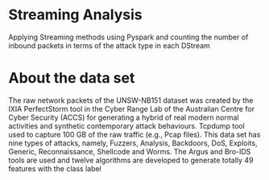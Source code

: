 # Streaming Analysis
Applying Streaming methods using Pyspark and counting the number of inbound packets in terms of the attack type in each DStream

# About the data set 
The raw network packets of the UNSW-NB151 dataset was created by the IXIA PerfectStorm tool in the Cyber Range Lab of the Australian Centre for Cyber Security (ACCS) for generating a hybrid of real modern normal activities and synthetic contemporary attack behaviours. Tcpdump tool used to capture 100 GB of the raw traffic (e.g., Pcap files). This data set has nine types of attacks, namely, Fuzzers, Analysis, Backdoors, DoS, Exploits, Generic, Reconnaissance, Shellcode and Worms. The Argus and Bro-IDS tools are used and twelve algorithms are developed to generate totally 49 features with the class label
